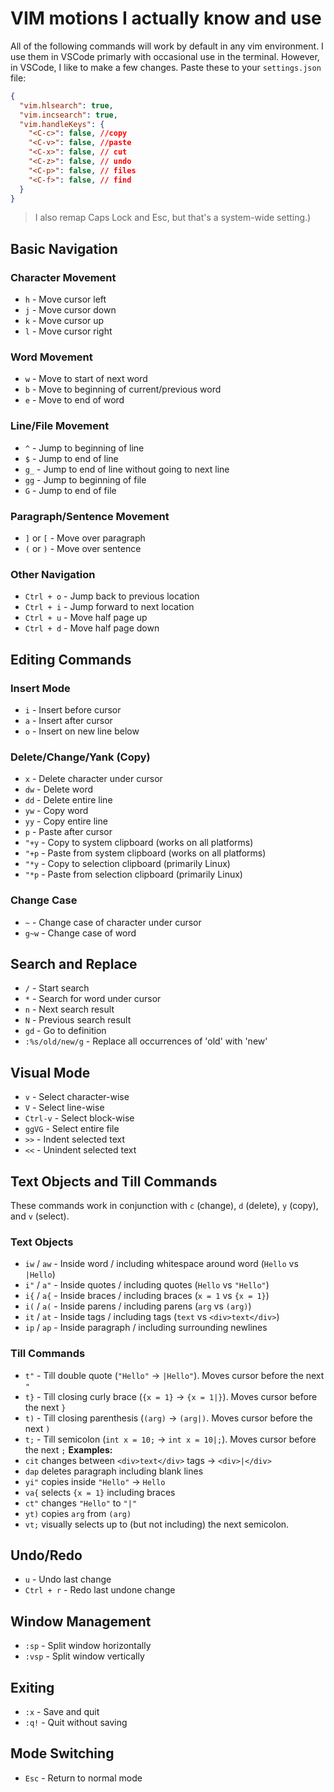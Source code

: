 # VIM motions I actually know and use
All of the following commands will work by default in any vim environment. I use them in VSCode primarly with occasional use in the terminal.
However, in VSCode, I like to make a few changes. Paste these to your `settings.json` file:
```json
{
  "vim.hlsearch": true,
  "vim.incsearch": true,
  "vim.handleKeys": {
    "<C-c>": false, //copy 
    "<C-v>": false, //paste
    "<C-x>": false, // cut
    "<C-z>": false, // undo
    "<C-p>": false, // files
    "<C-f>": false, // find
  }
}
```
> I also remap Caps Lock and Esc, but that's a system-wide setting.)
## Basic Navigation
### Character Movement
* `h` - Move cursor left
* `j` - Move cursor down
* `k` - Move cursor up
* `l` - Move cursor right
### Word Movement
* `w` - Move to start of next word
* `b` - Move to beginning of current/previous word
* `e` - Move to end of word
### Line/File Movement
* `^` - Jump to beginning of line
* `$` - Jump to end of line
* `g_` - Jump to end of line without going to next line
* `gg` - Jump to beginning of file
* `G` - Jump to end of file
### Paragraph/Sentence Movement
* `]` or `[` - Move over paragraph
* `(` or `)` - Move over sentence
### Other Navigation
* `Ctrl + o` - Jump back to previous location
* `Ctrl + i` - Jump forward to next location
* `Ctrl + u` - Move half page up
* `Ctrl + d` - Move half page down
## Editing Commands
### Insert Mode
* `i` - Insert before cursor
* `a` - Insert after cursor
* `o` - Insert on new line below
### Delete/Change/Yank (Copy)
* `x` - Delete character under cursor
* `dw` - Delete word
* `dd` - Delete entire line
* `yw` - Copy word
* `yy` - Copy entire line
* `p` - Paste after cursor
* `"+y` - Copy to system clipboard (works on all platforms)
* `"+p` - Paste from system clipboard (works on all platforms)
* `"*y` - Copy to selection clipboard (primarily Linux)
* `"*p` - Paste from selection clipboard (primarily Linux)
### Change Case
* `~` - Change case of character under cursor
* `g~w` - Change case of word
## Search and Replace
* `/` - Start search
* `*` - Search for word under cursor
* `n` - Next search result
* `N` - Previous search result
* `gd` - Go to definition
* `:%s/old/new/g` - Replace all occurrences of 'old' with 'new'
## Visual Mode
* `v` - Select character-wise
* `V` - Select line-wise
* `Ctrl-v` - Select block-wise
* `ggVG` - Select entire file
* `>>` - Indent selected text
* `<<` - Unindent selected text
## Text Objects and Till Commands
These commands work in conjunction with `c` (change), `d` (delete), `y` (copy), and `v` (select).
### Text Objects
* `iw` / `aw` - Inside word / including whitespace around word (`Hello` vs `|Hello`)
* `i"` / `a"` - Inside quotes / including quotes (`Hello` vs `"Hello"`)
* `i{` / `a{` - Inside braces / including braces (`x = 1` vs `{x = 1}`)
* `i(` / `a(` - Inside parens / including parens (`arg` vs `(arg)`)
* `it` / `at` - Inside tags / including tags (`text` vs `<div>text</div>`)
* `ip` / `ap` - Inside paragraph / including surrounding newlines
### Till Commands
* `t"` - Till double quote (`"Hello"` → `|Hello"`). Moves cursor before the next `"`
* `t}` - Till closing curly brace (`{x = 1}` → `{x = 1|}`). Moves cursor before the next `}`
* `t)` - Till closing parenthesis (`(arg)` → `(arg|)`. Moves cursor before the next `)`
* `t;` - Till semicolon (`int x = 10;` → `int x = 10|;`). Moves cursor before the next `;`
**Examples:**
* `cit` changes between `<div>text</div>` tags → `<div>|</div>`
* `dap` deletes paragraph including blank lines
* `yi"` copies inside `"Hello"` → `Hello`
* `va{` selects `{x = 1}` including braces
* `ct"` changes `"Hello"` to `"|"`
* `yt)` copies `arg` from `(arg)`
* `vt;` visually selects up to (but not including) the next semicolon.
## Undo/Redo
* `u` - Undo last change
* `Ctrl + r` - Redo last undone change
## Window Management
* `:sp` - Split window horizontally
* `:vsp` - Split window vertically
## Exiting
* `:x` - Save and quit
* `:q!` - Quit without saving
## Mode Switching
* `Esc` - Return to normal mode
